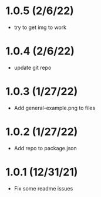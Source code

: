 # 1.0.5 (2/6/22)

<!-- prettier-ignore -->
- try to get img to work

# 1.0.4 (2/6/22)

<!-- prettier-ignore -->
- update git repo

# 1.0.3 (1/27/22)

<!-- prettier-ignore -->
- Add general-example.png to files

# 1.0.2 (1/27/22)

<!-- prettier-ignore -->
- Add repo to package.json

# 1.0.1 (12/31/21)

<!-- prettier-ignore -->
- Fix some readme issues
